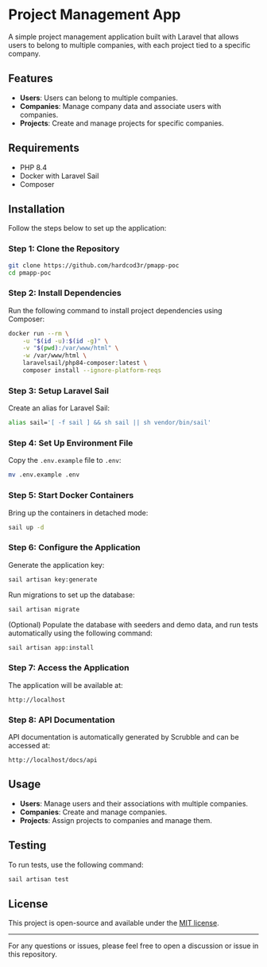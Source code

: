 # Project Management App

A simple project management application built with Laravel that allows users to belong to multiple companies, with each project tied to a specific company.

## Features
- **Users**: Users can belong to multiple companies.
- **Companies**: Manage company data and associate users with companies.
- **Projects**: Create and manage projects for specific companies.

## Requirements
- PHP 8.4
- Docker with Laravel Sail
- Composer

## Installation
Follow the steps below to set up the application:

### Step 1: Clone the Repository
```bash
git clone https://github.com/hardcod3r/pmapp-poc
cd pmapp-poc
```

### Step 2: Install Dependencies
Run the following command to install project dependencies using Composer:
```bash
docker run --rm \
    -u "$(id -u):$(id -g)" \
    -v "$(pwd):/var/www/html" \
    -w /var/www/html \
    laravelsail/php84-composer:latest \
    composer install --ignore-platform-reqs
```

### Step 3: Setup Laravel Sail
Create an alias for Laravel Sail:
```bash
alias sail='[ -f sail ] && sh sail || sh vendor/bin/sail'
```

### Step 4: Set Up Environment File
Copy the `.env.example` file to `.env`:
```bash
mv .env.example .env
```

### Step 5: Start Docker Containers
Bring up the containers in detached mode:
```bash
sail up -d
```

### Step 6: Configure the Application
Generate the application key:
```bash
sail artisan key:generate
```

Run migrations to set up the database:
```bash
sail artisan migrate
```

(Optional) Populate the database with seeders and demo data, and run tests automatically using the following command:
```bash
sail artisan app:install
```

### Step 7: Access the Application
The application will be available at:
```
http://localhost
```

### Step 8: API Documentation
API documentation is automatically generated by Scrubble and can be accessed at:
```
http://localhost/docs/api
```

## Usage
- **Users**: Manage users and their associations with multiple companies.
- **Companies**: Create and manage companies.
- **Projects**: Assign projects to companies and manage them.

## Testing
To run tests, use the following command:
```bash
sail artisan test
```

## License
This project is open-source and available under the [MIT license](LICENSE).

---

For any questions or issues, please feel free to open a discussion or issue in this repository.

